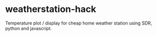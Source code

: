 # weatherstation-hack
Temperature plot / display for cheap home weather station using SDR, python and javascript.
